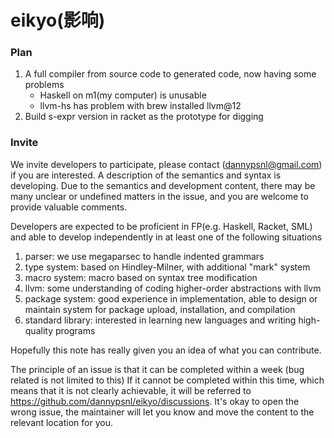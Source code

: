 # eikyo(影响)

### Plan

1. A full compiler from source code to generated code, now having some problems
   - Haskell on m1(my computer) is unusable
   - llvm-hs has problem with brew installed llvm@12
2. Build s-expr version in racket as the prototype for digging

### Invite

We invite developers to participate, please contact (dannypsnl@gmail.com) if you are interested. A description of the semantics and syntax is developing. Due to the semantics and development content, there may be many unclear or undefined matters in the issue, and you are welcome to provide valuable comments.

Developers are expected to be proficient in FP(e.g. Haskell, Racket, SML) and able to develop independently in at least one of the following situations

1. parser: we use megaparsec to handle indented grammars
2. type system: based on Hindley-Milner, with additional "mark" system
3. macro system: macro based on syntax tree modification
4. llvm: some understanding of coding higher-order abstractions with llvm
5. package system: good experience in implementation, able to design or maintain system for package upload, installation, and compilation
6. standard library: interested in learning new languages and writing high-quality programs

Hopefully this note has really given you an idea of what you can contribute.

The principle of an issue is that it can be completed within a week (bug related is not limited to this)
If it cannot be completed within this time, which means that it is not clearly achievable, it will be referred to https://github.com/dannypsnl/eikyo/discussions. It's okay to open the wrong issue, the maintainer will let you know and move the content to the relevant location for you.
